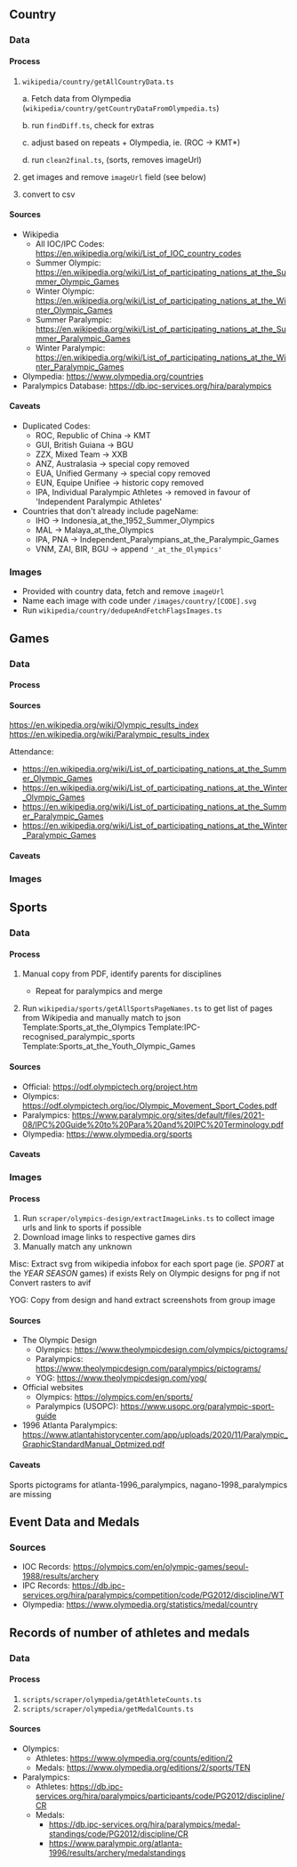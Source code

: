 ## Country

### Data

#### Process

1.  `wikipedia/country/getAllCountryData.ts`

    a. Fetch data from Olympedia (`wikipedia/country/getCountryDataFromOlympedia.ts`)

    b. run `findDiff.ts`, check for extras

    c. adjust based on repeats + Olympedia, ie. (ROC -> KMT\*)

    d. run `clean2final.ts`, (sorts, removes imageUrl)

2.  get images and remove `imageUrl` field (see below)
3.  convert to csv

#### Sources

- Wikipedia
  - All IOC/IPC Codes: https://en.wikipedia.org/wiki/List_of_IOC_country_codes
  - Summer Olympic: https://en.wikipedia.org/wiki/List_of_participating_nations_at_the_Summer_Olympic_Games
  - Winter Olympic: https://en.wikipedia.org/wiki/List_of_participating_nations_at_the_Winter_Olympic_Games
  - Summer Paralympic: https://en.wikipedia.org/wiki/List_of_participating_nations_at_the_Summer_Paralympic_Games
  - Winter Paralympic: https://en.wikipedia.org/wiki/List_of_participating_nations_at_the_Winter_Paralympic_Games
- Olympedia: https://www.olympedia.org/countries
- Paralympics Database: https://db.ipc-services.org/hira/paralympics

#### Caveats

- Duplicated Codes:
  - ROC, Republic of China -> KMT
  - GUI, British Guiana -> BGU
  - ZZX, Mixed Team -> XXB
  - ANZ, Australasia -> special copy removed
  - EUA, Unified Germany -> special copy removed
  - EUN, Equipe Unifiee -> historic copy removed
  - IPA, Individual Paralympic Athletes -> removed in favour of 'Independent Paralympic Athletes'
- Countries that don't already include pageName:
  - IHO -> Indonesia_at_the_1952_Summer_Olympics
  - MAL -> Malaya_at_the_Olympics
  - IPA, PNA -> Independent_Paralympians_at_the_Paralympic_Games
  - VNM, ZAI, BIR, BGU -> append `'_at_the_Olympics'`

### Images

- Provided with country data, fetch and remove `imageUrl`
- Name each image with code under `/images/country/[CODE].svg`
- Run `wikipedia/country/dedupeAndFetchFlagsImages.ts`

## Games

### Data

#### Process

#### Sources

https://en.wikipedia.org/wiki/Olympic_results_index
https://en.wikipedia.org/wiki/Paralympic_results_index

Attendance:

- https://en.wikipedia.org/wiki/List_of_participating_nations_at_the_Summer_Olympic_Games
- https://en.wikipedia.org/wiki/List_of_participating_nations_at_the_Winter_Olympic_Games
- https://en.wikipedia.org/wiki/List_of_participating_nations_at_the_Summer_Paralympic_Games
- https://en.wikipedia.org/wiki/List_of_participating_nations_at_the_Winter_Paralympic_Games

#### Caveats

### Images

## Sports

### Data

#### Process

1. Manual copy from PDF, identify parents for disciplines

   - Repeat for paralympics and merge

2. Run `wikipedia/sports/getAllSportsPageNames.ts` to get list of pages from Wikipedia and manually match to json
   Template:Sports_at_the_Olympics
   Template:IPC-recognised_paralympic_sports
   Template:Sports_at_the_Youth_Olympic_Games

#### Sources

- Official: https://odf.olympictech.org/project.htm
- Olympics: https://odf.olympictech.org/ioc/Olympic_Movement_Sport_Codes.pdf
- Paralympics: https://www.paralympic.org/sites/default/files/2021-08/IPC%20Guide%20to%20Para%20and%20IPC%20Terminology.pdf
- Olympedia: https://www.olympedia.org/sports

#### Caveats

### Images

#### Process

1. Run `scraper/olympics-design/extractImageLinks.ts` to collect image urls and link to sports if possible
2. Download image links to respective games dirs
3. Manually match any unknown

Misc:
Extract svg from wikipedia infobox for each sport page (ie. _SPORT_ at the _YEAR_ _SEASON_ games) if exists
Rely on Olympic designs for png if not
Convert rasters to avif

YOG: Copy from design and hand extract screenshots from group image

#### Sources

- The Olympic Design
  - Olympics: https://www.theolympicdesign.com/olympics/pictograms/
  - Paralympics: https://www.theolympicdesign.com/paralympics/pictograms/
  - YOG: https://www.theolympicdesign.com/yog/
- Official websites
  - Olympics: https://olympics.com/en/sports/
  - Paralympics (USOPC): https://www.usopc.org/paralympic-sport-guide
- 1996 Atlanta Paralympics: https://www.atlantahistorycenter.com/app/uploads/2020/11/Paralympic_GraphicStandardManual_Optmized.pdf

#### Caveats

Sports pictograms for atlanta-1996_paralympics, nagano-1998_paralympics are missing

## Event Data and Medals

### Sources

- IOC Records: https://olympics.com/en/olympic-games/seoul-1988/results/archery
- IPC Records: https://db.ipc-services.org/hira/paralympics/competition/code/PG2012/discipline/WT
- Olympedia: https://www.olympedia.org/statistics/medal/country

## Records of number of athletes and medals

### Data

#### Process

1. `scripts/scraper/olympedia/getAthleteCounts.ts`
2. `scripts/scraper/olympedia/getMedalCounts.ts`

#### Sources

- Olympics:
  - Athletes: https://www.olympedia.org/counts/edition/2
  - Medals: https://www.olympedia.org/editions/2/sports/TEN
- Paralympics:
  - Athletes: https://db.ipc-services.org/hira/paralympics/participants/code/PG2012/discipline/CR
  - Medals:
    - https://db.ipc-services.org/hira/paralympics/medal-standings/code/PG2012/discipline/CR
    - https://www.paralympic.org/atlanta-1996/results/archery/medalstandings
